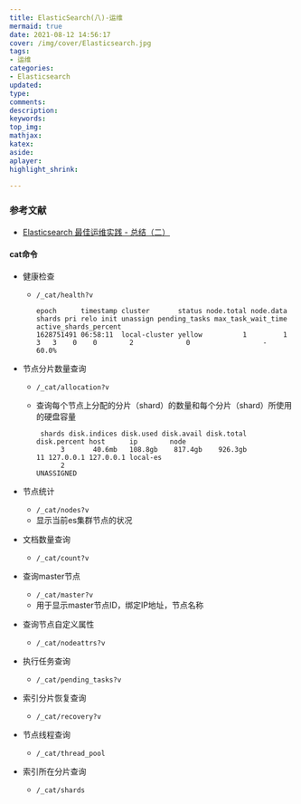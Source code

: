 ```yaml
---
title: ElasticSearch(八)-运维
mermaid: true
date: 2021-08-12 14:56:17
cover: /img/cover/Elasticsearch.jpg
tags:
- 运维
categories:
- Elasticsearch
updated:
type:
comments:
description:
keywords:
top_img:
mathjax:
katex:
aside:
aplayer:
highlight_shrink:

---
```


### 参考文献

* [Elasticsearch 最佳运维实践 - 总结（二）](https://www.cnblogs.com/kevingrace/p/10682264.html)

#### cat命令

* 健康检查

  * `/_cat/health?v`

    ```
    epoch      timestamp cluster       status node.total node.data shards pri relo init unassign pending_tasks max_task_wait_time active_shards_percent
    1628751491 06:58:11  local-cluster yellow          1         1      3   3    0    0        2             0                  -                 60.0%
    ```

* 节点分片数量查询

  * `/_cat/allocation?v`

  * 查询每个节点上分配的分片（shard）的数量和每个分片（shard）所使用的硬盘容量
  
    ```
     shards disk.indices disk.used disk.avail disk.total disk.percent host      ip        node
          3       40.6mb   108.8gb    817.4gb    926.3gb           11 127.0.0.1 127.0.0.1 local-es
          2                                                                               UNASSIGNED
    ```
  
* 节点统计
  
  * `/_cat/nodes?v`
  * 显示当前es集群节点的状况
  
* 文档数量查询
  
  * `/_cat/count?v`
  
* 查询master节点
  
  * `/_cat/master?v`
  * 用于显示master节点ID，绑定IP地址，节点名称
  
* 查询节点自定义属性
  
  * `/_cat/nodeattrs?v`
  
* 执行任务查询
  
  * `/_cat/pending_tasks?v`
  
* 索引分片恢复查询
  
  * `/_cat/recovery?v`
  
* 节点线程查询
  
  * `/_cat/thread_pool`
  
* 索引所在分片查询
  
  * `/_cat/shards`
  
  
  
  
  
    
  
  